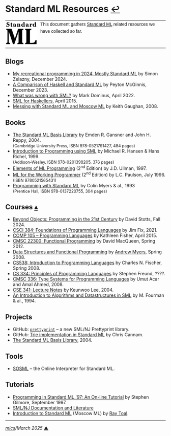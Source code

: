 # <span id="top">Standard ML Resources</span> <span style="font-size:90%;">[↩](README.md#top)</span>

<table style="font-family:Helvetica,Arial;line-height:1.6;">
  <tr>
  <td style="border:0;padding:0 10px 0 0;min-width:100px;"><a href="https://smlfamily.github.io/" rel="external"><img style="border:0;" src="./docs/images/sml.png" width="100" alt="Standard ML"/></a></td>
  <td style="border:0;padding:0;vertical-align:text-top;">This document gathers <a href="https://smlfamily.github.io/" rel="external">Standard ML</a> related resources we have collected so far.
  </td>
  </tr>
</table>

## <span id="blogs">Blogs</span>

- [My recreational programming in 2024: Mostly Standard ML](https://pzel.name/2024/12/15/2024-in-review.html) by Simon Zelazny, December 2024.
- [A Comparison of Haskell and Standard ML](https://sergix.dev/blog/haskell-ml/) by Peyton McGinnis, December 2023.
- [What was wrong with SML?](https://blog.plover.com/prog/haskell/sml-defects.html)
 by Mark Dominus, April 2022.
- [SML for Haskellers](https://jozefg.bitbucket.io/posts/2015-04-24-sml-for-haskellers.html), April 2015.
- [Messing with Standard ML and Moscow ML](https://keith.gaughan.ie/mosml-pt1.html) by Keith Gaughan, 2008.

## <span id="books">Books</span>

- [The Standard ML Basis Library][book_gansner] by Emden R. Gansner and John H. Reppy, 2004.<br/><span style="font-size:90%;">(Cambridge University Press, ISBN 978-0521791427, 484 pages)</span>
- [Introduction to Programming using SML][book_hansen] by Michael R. Hansen &amp; Hans Richel, 1999.</br><span style="font-size:90%;">(Addison-Wesley, ISBN 978-0201398205, 376 pages)</span>
- [Elements of ML Programming][book_ullman] (2<sup>nd</sup> Edition) by J.D. Ullman, 1997.
- [ML for the Working Programmer][book_paulson] (2<sup>nd</sup> Edition) by L.C. Paulson, July 1996.<br><span style="font-size:90%;">(ISBN 9780521565431)</span>
- [Programming with Standard ML][book_myers] by Colin Myers &amp; al., 1993<br/><span style="font-size:90%;">(Prentice Hall, ISBN 978-0137220755, 304 pages)</span>

## <span id="courses">Courses</span> [**&#x25B4;**](#top)

- [Beyond Objects: Programming in the 21st Century](https://www.cs.unc.edu/~stotts/COMP590-059-f24/) by David Stotts, Fall 2024.
- [CSCI 384: Foundations of Programming Languages](https://jimfix.github.io/csci384/) by Jim Fix, 2021.
- [COMP 105 &ndash; Programming Languages](https://www.cs.tufts.edu/comp/105-2015s/) by Kathleen Fisher, April 2015.
- [CMSC 22300: Functional Programming](https://www.classes.cs.uchicago.edu/archive/2012/spring/22300-1/lectures.html) by David MacQueen, Spring 2012.
- [Data Structures and Functional Programming](https://www.cs.cornell.edu/courses/cs312/2008sp/) by [Andrew Myers](https://www.cs.cornell.edu/andru/), Spring 2008.
- [CS538: Introduction to Programming Languages](https://pages.cs.wisc.edu/~fischer/cs538.html) by Charles N. Fischer, Spring 2008.
- [CS 334: Principles of Programming Languages](https://www.cs.williams.edu/~freund/cs334/) by Stephen Freund, ????.
- [CMSC 336: Type Systems for Programming Languages](https://home.ttic.edu/~pl/classes/CMSC336-Winter08/) by Umut Acar and Amal Ahmed, 2008.
- [CSE 341: Lecture Notes](https://courses.cs.washington.edu/courses/cse341/04wi/lectures/) by Keunwoo Lee, 2004.
- [An Introduction to Algorithms and Datastructures in SML](https://homepages.inf.ed.ac.uk/mfourman/teaching/mlCourse/) by M. Fourman &amp; al., 1994.

## <span id="projects">Projects</span>

- GitHub: [`prettyprint`](https://github.com/smlnj/prettyprint) &ndash; a new SML/NJ Prettyprint library.
- GitHub: [Trie implementation in Standard ML](https://github.com/cannam/sml-trie) by Chris Cannam.
- [The Standard ML Basis Library](https://smlfamily.github.io/Basis/), 2004.

## <span id="tools">Tools</span>

- [SOSML](https://sosml.org/) &ndash; the Online Interpreter for Standard ML.

## <span id="tutorials">Tutorials</span>

- [Programming in Standard ML '97: An On-line Tutorial](https://homepages.inf.ed.ac.uk/stg/NOTES/) by Stephen Gilmore, September 1997.
- [SML/NJ Documentation and Literature](https://flint.cs.yale.edu/cs430/smlnj/index.html)
- [Introduction to Standard ML](https://cs.lmu.edu/~ray/notes/introml/) (Moscow ML) by [Ray Toal](https://cs.lmu.edu/~ray/).

***

*[mics](https://lampwww.epfl.ch/~michelou/)/March 2025* [**&#9650;**](#top)
<span id="bottom">&nbsp;</span>

<!-- link refs -->

[book_gansner]: https://www.amazon.com/Standard-ML-Basis-Library-ebook/dp/B001B0WL78
[book_hansen]: https://www.amazon.com/Introduction-Programming-International-Computer-Science/dp/0201398206
[book_myers]: https://www.amazon.com/Programming-Standard-Ml-BCS-Practitioner/dp/0137220758
[book_paulson]: https://www.cambridge.org/us/universitypress/subjects/computer-science/programming-languages-and-applied-logic/ml-working-programmer-2nd-edition?format=PB&isbn=9780521565431
[book_paulson_pdf]: https://www.cl.cam.ac.uk/~lp15/MLbook/
[book_ullman]: http://infolab.stanford.edu/~ullman/emlp.html
